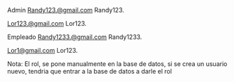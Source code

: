 Admin
Randy123.@gmail.com
Randy123.

Lor123.@gmail.com
Lor123.


Empleado
Randy1233.@gmail.com
Randy1233.

Lor1@gmail.com
Lor123.


Nota:
El rol, se pone manualmente en la base de datos, si se crea un usuario nuevo, tendria que entrar a la base de datos a darle el rol
